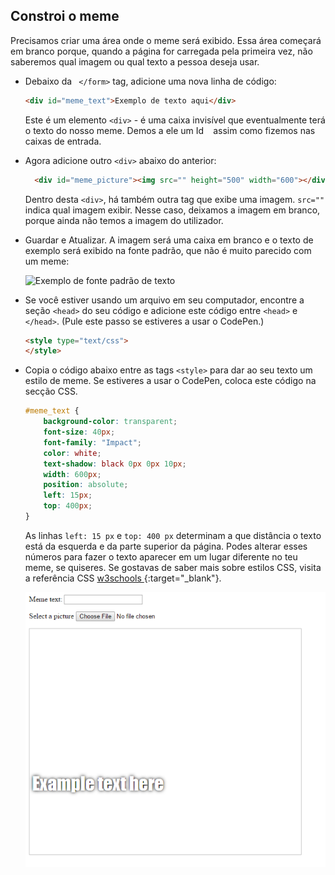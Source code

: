 ## Constroi o meme

Precisamos criar uma área onde o meme será exibido. Essa área começará em branco porque, quando a página for carregada pela primeira vez, não saberemos qual imagem ou qual texto a pessoa deseja usar.

- Debaixo da ` </form>` tag, adicione uma nova linha de código:

  ```html
  <div id="meme_text">Exemplo de texto aqui</div>
  ```

  Este é um elemento `<div>` - é uma caixa invisível que eventualmente terá o texto do nosso meme. Demos a ele um Id ` ` assim como fizemos nas caixas de entrada.

- Agora adicione outro `<div>` abaixo do anterior:

  ```html
    <div id="meme_picture"><img src="" height="500" width="600"></div>
    ```

    Dentro desta `<div>`, há também outra tag que exibe uma imagem. `src=""` indica qual imagem exibir. Nesse caso, deixamos a imagem em branco, porque ainda não temos a imagem do utilizador.

- Guardar e Atualizar. A imagem será uma caixa em branco e o texto de exemplo será exibido na fonte padrão, que não é muito parecido com um meme:

    ![Exemplo de fonte padrão de texto](images/example-text-default.png)

- Se você estiver usando um arquivo em seu computador, encontre a seção `<head>` do seu código e adicione este código entre `<head>` e `</head>`. (Pule este passo se estiveres a usar o CodePen.)

  ```html
  <style type="text/css">
  </style>
  ```

- Copia o código abaixo entre as tags `<style>` para dar ao seu texto um estilo de meme. Se estiveres a usar o CodePen, coloca este código na secção CSS.

    ```css
    #meme_text {
        background-color: transparent;
        font-size: 40px;
        font-family: "Impact";
        color: white;
        text-shadow: black 0px 0px 10px;
        width: 600px;
        position: absolute;
        left: 15px;
        top: 400px;
    }
    ```

  As linhas `left: 15 px` e `top: 400 px` determinam a que distância o texto está da esquerda e da parte superior da página. Podes alterar esses números para fazer o texto aparecer em um lugar diferente no teu meme, se quiseres. Se gostavas de saber mais sobre estilos CSS, visita a referência CSS [w3schools ](http://www.w3schools.com/CSSref/){:target="_blank"}.

  ![Exemplo de texto no meme](images/example-text-memey.png)
